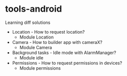 # tools-android
Learning diff solutions

* Location - How to request location? 
   * Module Location
* Camera - How to builder app with cameraX?
   * Module Camera
* Background tasks - Idle mode with AlarmManager?
   * Module idle
* Permissions - How to request permissions in devices?
   * Module permissions
